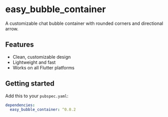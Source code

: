 # easy_bubble_container

A customizable chat bubble container with rounded corners and directional arrow.

## Features
- Clean, customizable design
- Lightweight and fast
- Works on all Flutter platforms

## Getting started
Add this to your `pubspec.yaml`:
```yaml
dependencies:
  easy_bubble_container: ^0.0.2
